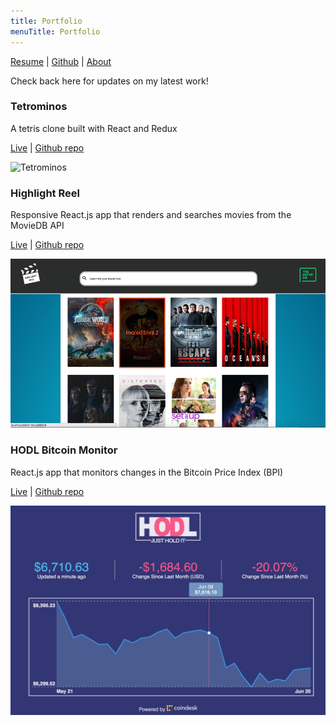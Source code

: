 ```yaml
---
title: Portfolio
menuTitle: Portfolio
---
```


[Resume](https://drive.google.com/open?id=1Ab7ZvsIhtrPPJpLXFBpMQu8xhkttwAUN) |
[Github](https://github.com/chrisbradshaw) |
[About](https://www.chrisbradshaw.net/about/)

Check back here for updates on my latest work!

### Tetrominos

A tetris clone built with React and Redux

[Live](https://tetrominos.netlify.com/) | [Github repo](https://github.com/chrisbradshaw/tetrominos)

![Tetrominos](https://res.cloudinary.com/dgxvjwyhm/image/upload/v1530912613/tetrominos-preview.jpg)

### Highlight Reel

Responsive React.js app that renders and searches movies from the MovieDB API

[Live](https://highlight-reel.netlify.com/) | [Github repo](https://github.com/chrisbradshaw/highlight-reel)

![Highlight Reel](https://github.com/chrisbradshaw/highlight-reel/raw/master/src/img/app-screenshot-lg.png)

### HODL Bitcoin Monitor

React.js app that monitors changes in the Bitcoin Price Index (BPI)

[Live](https://hodl-svg-chart.netlify.com/) | [Github repo](https://github.com/chrisbradshaw/hodl-svg-line-chart)

![HODL Bitcoin Monitor](https://github.com/chrisbradshaw/hodl-svg-line-chart/raw/master/src/img/hodl-chart.png?raw=true)
